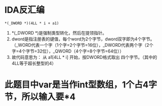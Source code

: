 # IDA反汇编
 `*(_DWORD *)(4LL * i + a1)`
1. *(_DWORD *)是强制类型转化，然后在提领指针。
2. dword是指注册表的键值，每个word为2个字节，dword双字即为4个字节。（_WORD代表一个字（1个字=2个字节=16位），_DWORD代表两个字（2个字=4个字节=32位），_QWORD（4个字=8个字节=64位））
3. 故代码意思为：​ 从 a1[4LL * i] 开始，按DWORD格式取出 四个字节。（其中的4LL等于超长整型的4）

# 此题目中var是当作int型数组，1个占4字节，所以输入要*4